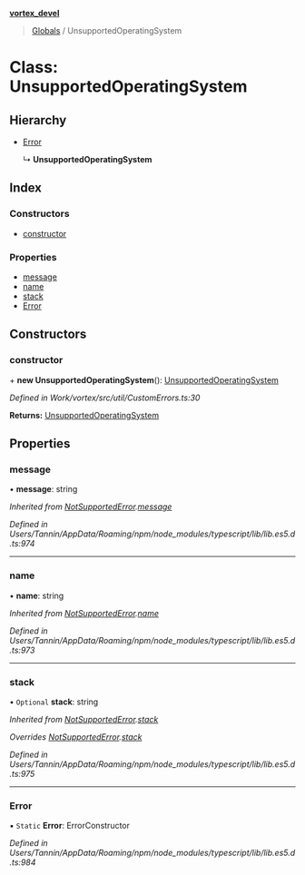 **[vortex_devel](../README.md)**

> [Globals](../globals.md) / UnsupportedOperatingSystem

# Class: UnsupportedOperatingSystem

## Hierarchy

* [Error](notsupportederror.md#error)

  ↳ **UnsupportedOperatingSystem**

## Index

### Constructors

* [constructor](unsupportedoperatingsystem.md#constructor)

### Properties

* [message](unsupportedoperatingsystem.md#message)
* [name](unsupportedoperatingsystem.md#name)
* [stack](unsupportedoperatingsystem.md#stack)
* [Error](unsupportedoperatingsystem.md#error)

## Constructors

### constructor

\+ **new UnsupportedOperatingSystem**(): [UnsupportedOperatingSystem](unsupportedoperatingsystem.md)

*Defined in Work/vortex/src/util/CustomErrors.ts:30*

**Returns:** [UnsupportedOperatingSystem](unsupportedoperatingsystem.md)

## Properties

### message

•  **message**: string

*Inherited from [NotSupportedError](notsupportederror.md).[message](notsupportederror.md#message)*

*Defined in Users/Tannin/AppData/Roaming/npm/node_modules/typescript/lib/lib.es5.d.ts:974*

___

### name

•  **name**: string

*Inherited from [NotSupportedError](notsupportederror.md).[name](notsupportederror.md#name)*

*Defined in Users/Tannin/AppData/Roaming/npm/node_modules/typescript/lib/lib.es5.d.ts:973*

___

### stack

• `Optional` **stack**: string

*Inherited from [NotSupportedError](notsupportederror.md).[stack](notsupportederror.md#stack)*

*Overrides [NotSupportedError](notsupportederror.md).[stack](notsupportederror.md#stack)*

*Defined in Users/Tannin/AppData/Roaming/npm/node_modules/typescript/lib/lib.es5.d.ts:975*

___

### Error

▪ `Static` **Error**: ErrorConstructor

*Defined in Users/Tannin/AppData/Roaming/npm/node_modules/typescript/lib/lib.es5.d.ts:984*
